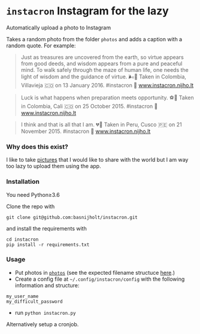 # `instacron` Instagram for the lazy
Automatically upload a photo to Instagram

Takes a random photo from the folder `photos` and adds a caption with a random quote. For example:
>  Just as treasures are uncovered from the earth, so virtue appears from good deeds, and wisdom appears from a pure and peaceful mind. To walk safely through the maze of human life, one needs the light of wisdom and the guidance of virtue.  🌬🌱   Taken in Colombia, Villavieja 🇨🇴 on 13 January 2016.  #instacron 🐍 www.instacron.nijho.lt

> Luck is what happens when preparation meets opportunity.  ⚽🚌   Taken in Colombia, Cali 🇨🇴 on 25 October 2015.  #instacron 🐍 www.instacron.nijho.lt

> I think and that is all that I am.  💔🤷   Taken in Peru, Cusco 🇵🇪 on 21 November 2015.  #instacron 🐍 www.instacron.nijho.lt


### Why does this exist?
I like to take [pictures](https://www.instagram.com/bnijholt/) that I would like to share with the world but I am way too lazy to upload them using the app.

### Installation
You need Python≥3.6

Clone the repo with
```
git clone git@github.com:basnijholt/instacron.git
```
and install the requirements with
```
cd instacron
pip install -r requirements.txt
```

### Usage
* Put photos in [`photos`](photos) (see the expected filename structuce [here](photos).)
* Create a config file at `~/.config/instacron/config` with the following information and structure:
```
my_user_name
my_difficult_password
```
* run `python instacron.py`

Alternatively setup a cronjob.

